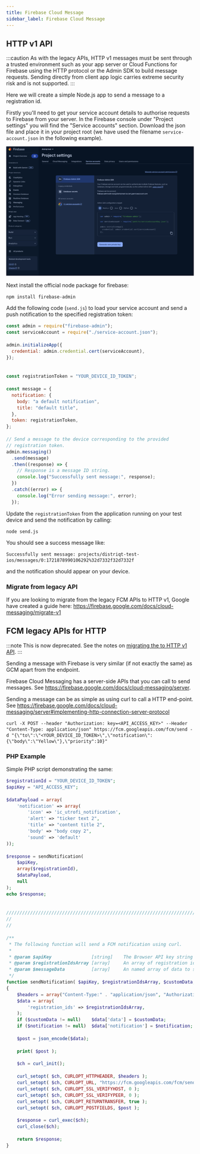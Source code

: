 ```yaml
---
title: Firebase Cloud Message
sidebar_label: Firebase Cloud Message
---
```



## HTTP v1 API 

:::caution
As with the legacy APIs, HTTP v1 messages must be sent through a trusted environment such as your app server or Cloud Functions for Firebase using the HTTP protocol or the Admin SDK to build message requests. Sending directly from client app logic carries extreme security risk and is not supported.
:::

Here we will create a simple Node.js app to send a message to a registration id. 

Firstly you'll need to get your service account details to authorise requests to Firebase from your server. In the Firebase console under "Project settings" you will find the "Service accounts" section. Download the json file and place it in your project root (we have used the filename `service-account.json` in the following example).

![](images/fcm-service-account.png)


Next install the official node package for firebase:

```
npm install firebase-admin
```

Add the following code (`send.js`) to load your service account and send a push notification to the specified registration token:

```js title="send.js"
const admin = require("firebase-admin");
const serviceAccount = require("./service-account.json");

admin.initializeApp({
  credential: admin.credential.cert(serviceAccount),
});


const registrationToken = "YOUR_DEVICE_ID_TOKEN";

const message = {
  notification: {
    body: "a default notification",
    title: "default title",
  },
  token: registrationToken,
};

// Send a message to the device corresponding to the provided
// registration token.
admin.messaging()
  .send(message)
  .then((response) => {
    // Response is a message ID string.
    console.log("Successfully sent message:", response);
  })
  .catch((error) => {
    console.log("Error sending message:", error);
  });
```

Update the `registrationToken` from the application running on your test device and send the notification by calling:

```
node send.js
```

You should see a success message like:

```
Successfully sent message: projects/distriqt-test-ios/messages/0:1721878990106292%32d7332f32d7332f
``` 

and the notification should appear on your device.



### Migrate from legacy API

If you are looking to migrate from the legacy FCM APIs to HTTP v1, Google have created a guide here: https://firebase.google.com/docs/cloud-messaging/migrate-v1




## FCM legacy APIs for HTTP

:::note
This is now deprecated. See the notes on [migrating the to HTTP v1 API](#migrate-from-legacy-api).
::: 

Sending a message with Firebase is very similar (if not exactly the same) as GCM apart from the endpoint. 


Firebase Cloud Messaging has a server-side APIs that you can call to send messages. 
See https://firebase.google.com/docs/cloud-messaging/server.

Sending a message can be as simple as using curl to call a HTTP end-point. 
See https://firebase.google.com/docs/cloud-messaging/server#implementing-http-connection-server-protocol

```
curl -X POST --header "Authorization: key=<API_ACCESS_KEY>" --Header "Content-Type: application/json" https://fcm.googleapis.com/fcm/send -d "{\"to\":\"<YOUR_DEVICE_ID_TOKEN>\",\"notification\":{\"body\":\"Yellow\"},\"priority":10}"
```


### PHP Example

Simple PHP script demonstrating the same:

```php
$registrationId = "YOUR_DEVICE_ID_TOKEN";
$apiKey = "API_ACCESS_KEY";

$dataPayload = array(
	'notification' => array(
		'icon' => 'ic_utrofi_notification',
		'alert' => "ticker text 2", 
		'title' => "content title 2", 
		'body' => "body copy 2",
		'sound' => 'default'
));

$response = sendNotification( 
	$apiKey, 
	array($registrationId), 
	$dataPayload,
	null
);
echo $response;


////////////////////////////////////////////////////////////////////////////////
//	
//

/**
 * The following function will send a FCM notification using curl.
 * 
 * @param $apiKey				[string] 	The Browser API key string for your GCM account
 * @param $registrationIdsArray [array] 	An array of registration ids to send this notification to
 * @param $messageData			[array]		An named array of data to send as the notification payload
 */
function sendNotification( $apiKey, $registrationIdsArray, $customData, $notification  )
{
    $headers = array("Content-Type:" . "application/json", "Authorization:" . "key=" . $apiKey);
    $data = array(
        'registration_ids' => $registrationIdsArray,
    );
	if ($customData != null) 	$data['data'] = $customData;
	if ($notification != null)	$data['notification'] = $notification;

	$post = json_encode($data);
	
	print( $post );

    $ch = curl_init();

    curl_setopt( $ch, CURLOPT_HTTPHEADER, $headers ); 
    curl_setopt( $ch, CURLOPT_URL, "https://fcm.googleapis.com/fcm/send" );
    curl_setopt( $ch, CURLOPT_SSL_VERIFYHOST, 0 );
    curl_setopt( $ch, CURLOPT_SSL_VERIFYPEER, 0 );
    curl_setopt( $ch, CURLOPT_RETURNTRANSFER, true );
    curl_setopt( $ch, CURLOPT_POSTFIELDS, $post );

    $response = curl_exec($ch);
    curl_close($ch);

    return $response;
}


```
